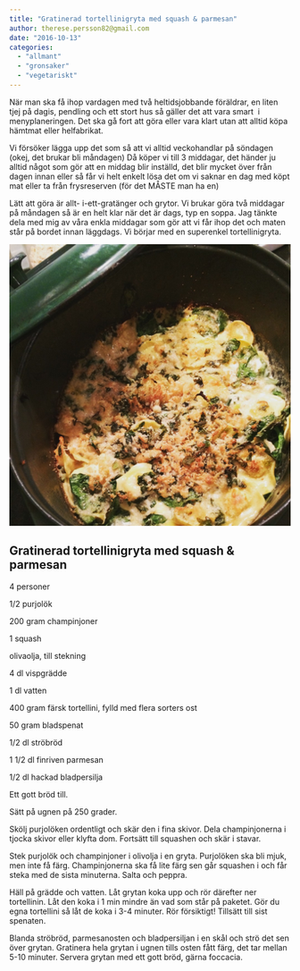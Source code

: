 ```yaml
---
title: "Gratinerad tortellinigryta med squash & parmesan"
author: therese.persson82@gmail.com
date: "2016-10-13"
categories: 
  - "allmant"
  - "gronsaker"
  - "vegetariskt"
---
```


När man ska få ihop vardagen med två heltidsjobbande föräldrar, en liten tjej på dagis, pendling och ett stort hus så gäller det att vara smart  i menyplaneringen. Det ska gå fort att göra eller vara klart utan att alltid köpa hämtmat eller helfabrikat.

Vi försöker lägga upp det som så att vi alltid veckohandlar på söndagen (okej, det brukar bli måndagen) Då köper vi till 3 middagar, det händer ju alltid något som gör att en middag blir inställd, det blir mycket över från dagen innan eller så får vi helt enkelt lösa det om vi saknar en dag med köpt mat eller ta från frysreserven (för det MÅSTE man ha en)

Lätt att göra är allt- i-ett-gratänger och grytor. Vi brukar göra två middagar på måndagen så är en helt klar när det är dags, typ en soppa. Jag tänkte dela med mig av våra enkla middagar som gör att vi får ihop det och maten står på bordet innan läggdags. Vi börjar med en superenkel tortellinigryta.

![IMG_1243](/static/img//IMG_1243-1020x1020.jpg)

## Gratinerad tortellinigryta med squash & parmesan

4 personer

1/2 purjolök

200 gram champinjoner

1 squash

olivaolja, till stekning

4 dl vispgrädde

1 dl vatten

400 gram färsk tortellini, fylld med flera sorters ost

50 gram bladspenat

1/2 dl ströbröd

1 1/2 dl finriven parmesan

1/2 dl hackad bladpersilja

Ett gott bröd till.

Sätt på ugnen på 250 grader.

Skölj purjolöken ordentligt och skär den i fina skivor. Dela champinjonerna i tjocka skivor eller klyfta dom. Fortsätt till squashen och skär i stavar.

Stek purjolök och champinjoner i olivolja i en gryta. Purjolöken ska bli mjuk, men inte få färg. Champinjonerna ska få lite färg sen går squashen i och får steka med de sista minuterna. Salta och peppra.

Häll på grädde och vatten. Låt grytan koka upp och rör därefter ner tortellinin. Låt den koka i 1 min mindre än vad som står på paketet. Gör du egna tortellini så låt de koka i 3-4 minuter. Rör försiktigt! Tillsätt till sist spenaten.

Blanda ströbröd, parmesanosten och bladpersiljan i en skål och strö det sen över grytan. Gratinera hela grytan i ugnen tills osten fått färg, det tar mellan 5-10 minuter. Servera grytan med ett gott bröd, gärna foccacia.
